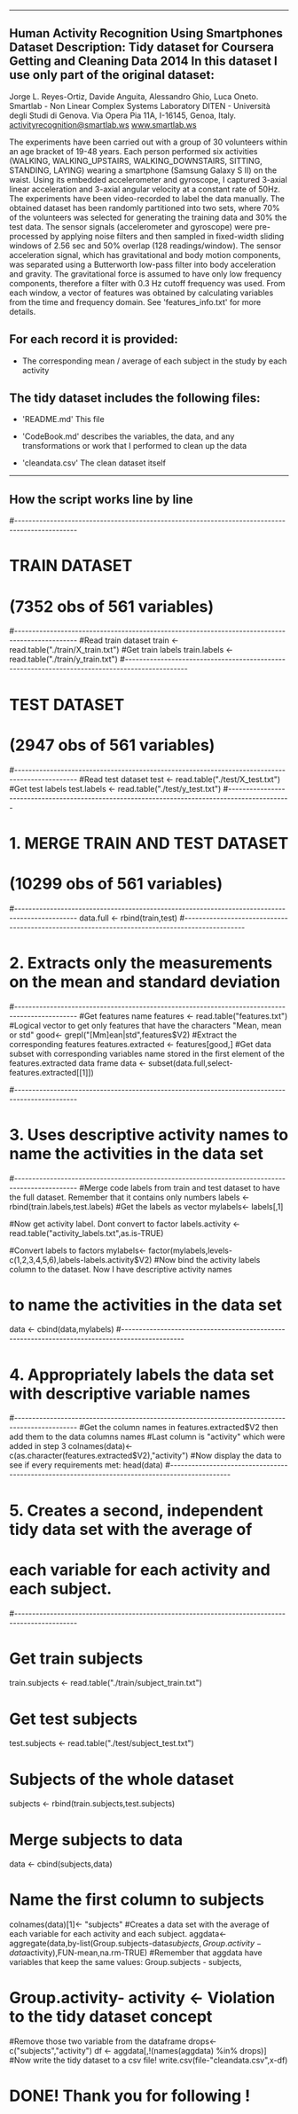 ------------------------------------------------------------------
Human Activity Recognition Using Smartphones Dataset
Description:
Tidy dataset for Coursera Getting and Cleaning Data 2014
In this dataset I use only part of the original dataset:
------------------------------------------------------------------
Jorge L. Reyes-Ortiz, Davide Anguita, Alessandro Ghio, Luca Oneto.
Smartlab - Non Linear Complex Systems Laboratory
DITEN - Università degli Studi di Genova.
Via Opera Pia 11A, I-16145, Genoa, Italy.
activityrecognition@smartlab.ws
www.smartlab.ws

The experiments have been carried out with a group of 30 volunteers within an age bracket of 19-48 years. Each person performed six activities (WALKING, WALKING_UPSTAIRS, WALKING_DOWNSTAIRS, SITTING, STANDING, LAYING) wearing a smartphone (Samsung Galaxy S II) on the waist. Using its embedded accelerometer and gyroscope, I captured 3-axial linear acceleration and 3-axial angular velocity at a constant rate of 50Hz. The experiments have been video-recorded to label the data manually. The obtained dataset has been randomly partitioned into two sets, where 70% of the volunteers was selected for generating the training data and 30% the test data. 
The sensor signals (accelerometer and gyroscope) were pre-processed by applying noise filters and then sampled in fixed-width sliding windows of 2.56 sec and 50% overlap (128 readings/window). The sensor acceleration signal, which has gravitational and body motion components, was separated using a Butterworth low-pass filter into body acceleration and gravity. The gravitational force is assumed to have only low frequency components, therefore a filter with 0.3 Hz cutoff frequency was used. From each window, a vector of features was obtained by calculating variables from the time and frequency domain. See 'features_info.txt' for more details. 

For each record it is provided:
-------------------------------------------------------------------------------------------------
- The corresponding mean / average of each subject in the study by each activity




The tidy dataset includes the following files:
-------------------------------------------------------------------------------------------------
- 'README.md' This file

- 'CodeBook.md' describes the variables, the data, and any transformations or work that I performed to clean up the data

- 'cleandata.csv' The clean dataset itself

--------------------------------------------------------------------------------------------------
How the script works line by line
--------------------------------------------------------------------------------------------------

#-----------------------------------------------------------------------------------------------
#                   TRAIN DATASET
#             (7352 obs of 561 variables)
#-----------------------------------------------------------------------------------------------
#Read train dataset
train <- read.table("./train/X_train.txt")
#Get train labels
train.labels <- read.table("./train/y_train.txt")
#-----------------------------------------------------------------------------------------------
#                   TEST DATASET
#             (2947 obs of 561 variables)
#-----------------------------------------------------------------------------------------------
#Read test dataset
test <- read.table("./test/X_test.txt")
#Get test labels
test.labels <- read.table("./test/y_test.txt")
#-----------------------------------------------------------------------------------------------
#                  1. MERGE TRAIN AND TEST DATASET
#             (10299 obs of  561 variables)
#-----------------------------------------------------------------------------------------------
data.full <- rbind(train,test)
#-----------------------------------------------------------------------------------------------
#               2. Extracts only the measurements on the mean and standard deviation 
#-----------------------------------------------------------------------------------------------
#Get features name
features <- read.table("features.txt")
#Logical vector to get only features that have the characters "Mean, mean or std"
good<- grepl("[Mm]ean|std",features$V2)
#Extract the corresponding features
features.extracted <- features[good,]
#Get data subset with corresponding variables name stored in the first element of the features.extracted data frame
data <- subset(data.full,select- features.extracted[[1]])

#-----------------------------------------------------------------------------------------------
#              3. Uses descriptive activity names to name the activities in the data set 
#-----------------------------------------------------------------------------------------------
#Merge code labels from train and test dataset to have the full dataset. Remember that it contains only numbers
labels <- rbind(train.labels,test.labels)
#Get the labels as vector
mylabels<- labels[,1]

#Now get activity label. Dont convert to factor
labels.activity <- read.table("activity_labels.txt",as.is-TRUE)

#Convert labels to factors
mylabels<- factor(mylabels,levels-c(1,2,3,4,5,6),labels-labels.activity$V2)
#Now bind the activity labels column to the dataset. Now I have descriptive activity names 
# to name the activities in the data set
data <- cbind(data,mylabels)
#-----------------------------------------------------------------------------------------------
#              4. Appropriately labels the data set with descriptive variable names 
#-----------------------------------------------------------------------------------------------
#Get the column names in features.extracted$V2 then add them to the data columns names
#Last column is "activity" which were added in step 3
colnames(data)<- c(as.character(features.extracted$V2),"activity")
#Now display the data to see if every requirements met:
head(data)
#-----------------------------------------------------------------------------------------------
#              5. Creates a second, independent tidy data set with the average of 
#                       each variable for each activity and each subject. 
#-----------------------------------------------------------------------------------------------
# Get train subjects
train.subjects <- read.table("./train/subject_train.txt")
# Get test subjects
test.subjects <-  read.table("./test/subject_test.txt")
# Subjects of the whole dataset
subjects <- rbind(train.subjects,test.subjects)
# Merge subjects to data
data <- cbind(subjects,data)
# Name the first column to subjects
colnames(data)[1]<- "subjects"
#Creates a  data set with the average of each variable for each activity and each subject. 
aggdata<- aggregate(data,by-list(Group.subjects-data$subjects,Group.activity-data$activity),FUN-mean,na.rm-TRUE)
#Remember that aggdata have variables that keep the same values: Group.subjects - subjects,
# Group.activity- activity <- Violation to the tidy dataset concept
#Remove those two variable from the dataframe
drops<- c("subjects","activity")
df <- aggdata[,!(names(aggdata) %in% drops)]
#Now write the tidy dataset to a csv file!
write.csv(file-"cleandata.csv",x-df)
# DONE! Thank you for following !
